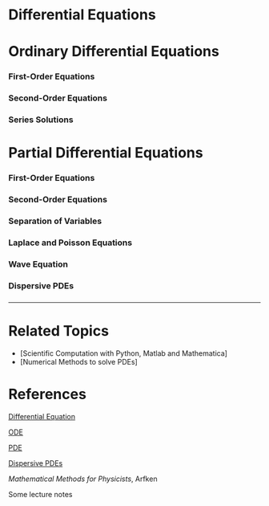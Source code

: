 # Differential Equations

# Ordinary Differential Equations

### First-Order Equations

### Second-Order Equations

### Series Solutions


# Partial Differential Equations

### First-Order Equations

### Second-Order Equations

### Separation of Variables

### Laplace and Poisson Equations

### Wave Equation

### Dispersive PDEs

### 


---

# Related Topics
- [Scientific Computation with Python, Matlab and Mathematica]
- [Numerical Methods to solve PDEs]

# References
[Differential Equation](https://en.wikipedia.org/wiki/Differential_equation)

[ODE](https://en.wikipedia.org/wiki/Ordinary_differential_equation)

[PDE](https://en.wikipedia.org/wiki/Partial_differential_equation)

[Dispersive PDEs](https://en.wikipedia.org/wiki/Dispersive_partial_differential_equation)

*Mathematical Methods for Physicists*, Arfken

Some lecture notes